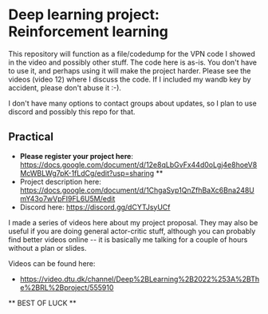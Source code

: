 # Deep learning project: Reinforcement learning

This repository will function as a file/codedump for the VPN code I showed in the video and possibly other stuff. The code here is as-is. You don't have to use it, and perhaps using it will make the project harder. Please see the videos (video 12) where I discuss the code. If I included my wandb key by accident, please don't abuse it :-).

I don't have many options to contact groups about updates, so I plan to use discord and possibly this repo for that. 

## Practical
 - **Please register your project here**: https://docs.google.com/document/d/12e8qLbGvFx44d0oLgj4e8hoeV8McWBLWg7pK-1fLdCg/edit?usp=sharing **
 - Project description here: https://docs.google.com/document/d/1ChgaSyp1QnZfhBaXc6Bna248UmY43o7wVpFI9FL6U5M/edit
 - Discord here: https://discord.gg/dCYTJsyUCf

I made a series of videos here about my project proposal. They may also be useful if you are doing general actor-critic stuff, although you can probably find better videos online -- it is basically me talking for a couple of hours without a plan or slides. 

Videos can be found here:
 - https://video.dtu.dk/channel/Deep%2BLearning%2B2022%253A%2BThe%2BRL%2Bproject/555910
 

 
 ** BEST OF LUCK ** 
 




